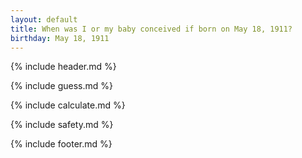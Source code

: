 ```yaml
---
layout: default
title: When was I or my baby conceived if born on May 18, 1911?
birthday: May 18, 1911
---
```


{% include header.md %}

{% include guess.md %}

{% include calculate.md %}

{% include safety.md %}

{% include footer.md %}



